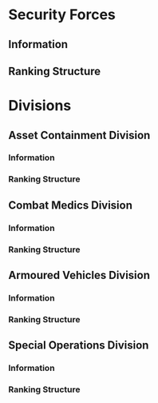 # Security Forces

## Information

## Ranking Structure

# Divisions

## Asset Containment Division

### Information

### Ranking Structure

## Combat Medics Division

### Information

### Ranking Structure

## Armoured Vehicles Division

### Information

### Ranking Structure

## Special Operations Division

### Information

### Ranking Structure
